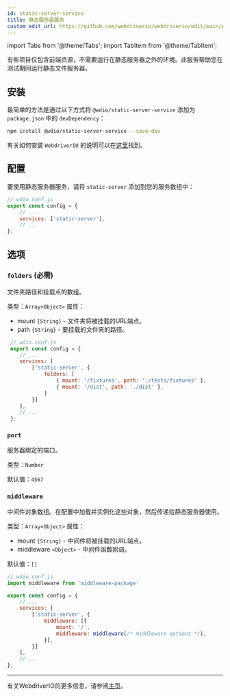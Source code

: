 ```yaml
---
id: static-server-service
title: 静态服务器服务
custom_edit_url: https://github.com/webdriverio/webdriverio/edit/main/packages/wdio-static-server-service/README.md
---
```


import Tabs from '@theme/Tabs';
import TabItem from '@theme/TabItem';

有些项目仅包含前端资源，不需要运行在静态服务器之外的环境。此服务帮助您在测试期间运行静态文件服务器。

## 安装

最简单的方法是通过以下方式将 `@wdio/static-server-service` 添加为 `package.json` 中的 `devDependency`：

```sh
npm install @wdio/static-server-service --save-dev
```

有关如何安装 `WebdriverIO` 的说明可以在[这里](https://webdriver.io/docs/gettingstarted)找到。

## 配置

要使用静态服务器服务，请将 `static-server` 添加到您的服务数组中：

```js
// wdio.conf.js
export const config = {
    // ...
    services: ['static-server'],
    // ...
};
```

## 选项

### `folders` (必需)

文件夹路径和挂载点的数组。

类型：`Array<Object>`
属性：
 - mount `{String}` - 文件夹将被挂载的URL端点。
 - path `{String}` - 要挂载的文件夹的路径。

``` javascript
 // wdio.conf.js
 export const config = {
    // ...
    services: [
        ['static-server', {
            folders: [
                { mount: '/fixtures', path: './tests/fixtures' },
                { mount: '/dist', path: './dist' },
            ]
        }]
    ],
    // ...
 };
```

### `port`

服务器绑定的端口。

类型：`Number`

默认值：`4567`

### `middleware`

中间件对象数组。在配置中加载并实例化这些对象，然后传递给静态服务器使用。

类型：`Array<Object>`
属性：
 - mount `{String}` - 中间件将被挂载的URL端点。
 - middleware `<Object>` - 中间件函数回调。

默认值：`[]`

``` javascript
// wdio.conf.js
import middleware from 'middleware-package'

export const config = {
    // ...
    services: [
        ['static-server', {
            middleware: [{
                mount: '/',
                middleware: middleware(/* middleware options */),
            }],
        }]
    ],
    // ...
};
```

----

有关WebdriverIO的更多信息，请参阅[主页](http://webdriver.io)。